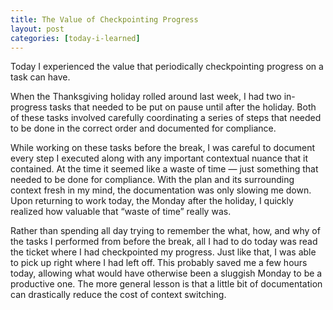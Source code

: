 ```yaml
---
title: The Value of Checkpointing Progress
layout: post
categories: [today-i-learned]
---
```


Today I experienced the value that periodically checkpointing progress on a task can have. 

When the Thanksgiving holiday rolled around last week, I had two in-progress tasks that needed to be put on pause until after the holiday. Both of these tasks involved carefully coordinating a series of steps that needed to be done in the correct order and documented for compliance. 

While working on these tasks before the break, I was careful to document every step I executed along with any important contextual nuance that it contained. At the time it seemed like a waste of time — just something that needed to be done for compliance. With the plan and its surrounding context fresh in my mind, the documentation was only slowing me down. Upon returning to work today, the Monday after the holiday, I quickly realized how valuable that “waste of time” really was. 

Rather than spending all day trying to remember the what, how, and why of the tasks I performed from before the break, all I had to do today was read the ticket where I had checkpointed my progress. Just like that, I was able to pick up right where I had left off. This probably saved me a few hours today, allowing what would have otherwise been a sluggish Monday to be a productive one. The more general lesson is that a little bit of documentation can drastically reduce the cost of context switching.